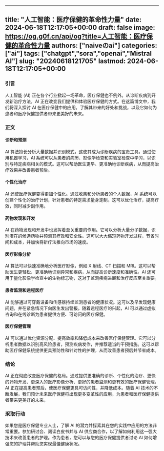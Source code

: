
---
title: "人工智能：医疗保健的革命性力量"
date: 2024-06-18T12:17:05+00:00
draft: false
image: https://og.g0f.cn/api/og?title=人工智能：医疗保健的革命性力量
authors: ["naiveのai"]
categories: ["ai"]
tags: ["chatgpt","sora","openai","Mistral AI"]
slug: "20240618121705"
lastmod: 2024-06-18T12:17:05+00:00
---
### 引言

人工智能 (AI) 正在各个行业掀起一场革命，医疗保健也不例外。从诊断疾病到开发新治疗方法，AI 正在改变我们提供和体验医疗保健的方式。在这篇博文中，我们将深入探讨 AI 在医疗保健中的应用，了解其带来的好处和挑战，以及它如何为患者和医疗保健提供者带来更美好的未来。

### 正文

#### 诊断和预测

AI 算法擅长分析大量数据并识别模式，这使其成为诊断疾病的宝贵工具。通过使用机器学习，AI 系统可以从患者的病历、影像学检查和实验室检查中学习，以识别与特定疾病相关的模式。这可以帮助医生更早、更准确地诊断疾病，从而提高治疗效果并改善患者预后。

#### 个性化治疗

AI 还使医疗保健变得更加个性化。通过收集和分析患者的个人数据，AI 系统可以创建个性化的治疗计划，针对患者的特定需求量身定制。这可以优化治疗，提高疗效，同时减少副作用。

#### 药物发现和开发

AI 在药物发现和开发中也发挥着至关重要的作用。它可以分析大量分子数据，识别潜在的候选药物并预测其疗效和安全性。这可以大大缩短药物开发过程，节省时间和成本，并加快将新疗法推向市场的速度。

#### 医疗影像分析

AI 算法可以快速准确地分析医疗影像，例如 X 射线、CT 扫描和 MRI。这可以帮助医生更轻松、更准确地识别异常和疾病，从而提高诊断速度和准确性。AI 还可用于量化影像学检查中的生物标志物，这对于监测疾病进展和治疗反应至关重要。

#### 患者监测和远程医疗

AI 能够通过可穿戴设备和传感器持续监测患者的健康状况。这可以及早发现健康问题，并在紧急情况下向医生发出警报。随着远程医疗的兴起，AI 可以通过虚拟咨询和在线诊断为患者提供方便、可访问的医疗保健。

#### 医疗保健管理

AI 可以通过优化资源分配、提高效率和降低成本来改善医疗保健管理。它可以分析患者数据以识别高风险患者，预测疾病发作，并推荐适当的干预措施。这可以帮助医疗保健系统提供更具预防性和针对性的护理，从而改善患者预后并节省成本。

### 结论

AI 正在彻底改变医疗保健的格局。通过提供更准确的诊断、个性化的治疗、更快的药物开发、更深入的医疗影像分析、更好的患者监测和更有效的医疗保健管理，AI 正在提高患者预后，使医疗保健更具可访问性，并降低成本。随着 AI 技术的不断发展，我们预计未来医疗保健将出现更多变革性的应用，为患者和医疗保健提供者带来更美好的未来。

### 采取行动

如果您是医疗保健专业人士，了解 AI 的潜力并探索其在您的实践中应用的方法非常重要。参加研讨会、阅读白皮书并与 AI 供应商合作，以了解如何利用这一强大技术来改善患者的护理。作为患者，您可以与您的医疗保健提供者讨论 AI 如何增强您的护理并帮助您实现最佳健康状况。